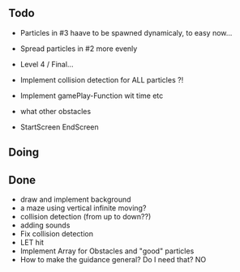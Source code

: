 ## Todo

- Particles in #3 haave to be spawned dynamicaly, to easy now...

- Spread particles in #2 more evenly

- Level 4 / Final...

- Implement collision detection for ALL particles ?!

- Implement gamePlay-Function wit time etc

- what other obstacles

- StartScreen EndScreen

## Doing

## Done

- draw and implement background
- a maze using vertical infinite moving?
- collision detection (from up to down??)
- adding sounds
- Fix collision detection
- LET hit
- Implement Array for Obstacles and "good" particles
- How to make the guidance general? Do I need that? NO
